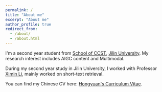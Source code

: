 ```yaml
---
permalink: /
title: "About me"
excerpt: "About me"
author_profile: true
redirect_from: 
  - /about/
  - /about.html
---
```

I'm a second year student from [School of CCST](https://ccst.jlu.edu.cn/), [Jilin University](https://www.jlu.edu.cn/). My research interest includes AIGC content and Multimodal.

During my second year study in Jilin University, I worked with Professor [Ximin Li](https://teachers.jlu.edu.cn/XimingLi/zh_CN/index.htm), mainly worked on short-text retrieval.

You can find my Chinese CV here: [Hongyuan's Curriculum Vitae](../assets/Curriculum_Vitae.pdf).



